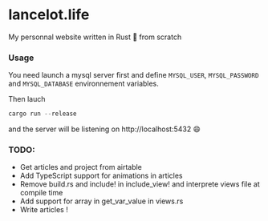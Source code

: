 # lancelot.life

My personnal website written in Rust 🦀 from scratch

### Usage
You need launch a mysql server first and define `MYSQL_USER`, `MYSQL_PASSWORD` and `MYSQL_DATABASE` environnement variables.

Then lauch
```rust
cargo run --release
```
and the server will be listening on http://localhost:5432 😄

### TODO:

- Get articles and project from airtable
- Add TypeScript support for animations in articles
- Remove build.rs and include! in include_view! and interprete views file at compile time
- Add support for array in get_var_value in views.rs
- Write articles !
